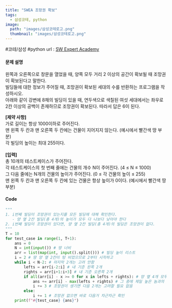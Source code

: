```yaml
---
title: "SWEA 조망권 확보"
tags:
  - 삼성코테, python
image:
  path: "images/삼성코테로고.png"
  thumbnail: "images/삼성코테로고.png"
---
```

#코테/삼성   #python 
url : [SW Expert Academy](https://swexpertacademy.com/main/solvingProblem/solvingProblem.do)
#### 문제 설명
왼쪽과 오른쪽으로 창문을 열었을 때, 양쪽 모두 거리 2 이상의 공간이 확보될 때 조망권이 확보된다고 말한다.  
빌딩들에 대한 정보가 주어질 때, 조망권이 확보된 세대의 수를 반환하는 프로그램을 작성하시오.  
아래와 같이 강변에 8채의 빌딩이 있을 때, 연두색으로 색칠된 여섯 세대에서는 좌우로 2칸 이상의 공백이 존재하므로 조망권이 확보된다. 따라서 답은 6이 된다.

**[제약 사항]**    
가로 길이는 항상 1000이하로 주어진다.  
맨 왼쪽 두 칸과 맨 오른쪽 두 칸에는 건물이 지어지지 않는다. (예시에서 빨간색 땅 부분)  
각 빌딩의 높이는 최대 255이다.  
   
**[입력]**  
총 10개의 테스트케이스가 주어진다.  
각 테스트케이스의 첫 번째 줄에는 건물의 개수 N이 주어진다. (4 ≤ N ≤ 1000)  
그 다음 줄에는 N개의 건물의 높이가 주어진다. (0 ≤ 각 건물의 높이 ≤ 255)  
맨 왼쪽 두 칸과 맨 오른쪽 두 칸에 있는 건물은 항상 높이가 0이다. (예시에서 빨간색 땅 부분)

#### Code
```python
"""
1. i번째 빌딩이 조망권이 있는지를 모든 빌딩에 대해 확인한다.
   - 양 옆 2칸 빌딩(총 4개)의 높이가 모두 다 나보다 낮아야 한다
2. i번째 빌딩이 조망권이 있다면, 양 옆 2칸 빌딩(총 4개)의 빌딩은 조망권이 없다.
"""
T = 10 
for test_case in range(1, T+1):
    ans = 0 
    N = int(input()) # 땅 너비 
    arr = list(map(int, input().split())) # 빌딩 높이 리스트
    i = 2 # 땅 양 옆 2칸이 텅 비었으므로 2부터 시작하고
    while i < N-2: # 마지막 2개는 고려 안함
        lefts = arr[i-2:i] # 내 기준 왼쪽 2개
        rights = arr[i+1:i+3] # 내 기준 오른쪽 2개 
        if all(arr[i] - x >= 0 for x in lefts + rights): # 양 옆 4개 모두 나보다 낮으면
            ans += arr[i] - max(lefts + rights) # 그 중에 제일 높은 놈과의 차이가 조망권 확보된 층 수
            i += 3 # 조망권이 생기면 다음 2개는 고려할 필요 없음
        else:
            i += 1 # 조망권 없으면 바로 다음거 차근차근 확인
    print(f"#{test_case} {ans}")

```
